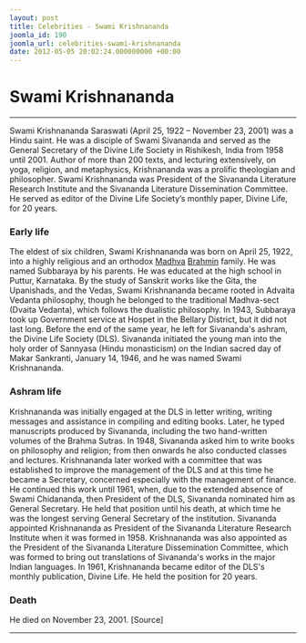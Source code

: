 ```yaml
---
layout: post
title: Celebrities - Swami Krishnananda
joomla_id: 190
joomla_url: celebrities-swami-krishnananda
date: 2012-05-05 20:02:24.000000000 +00:00
---
```

# **Swami Krishnananda**  
* * *
Swami Krishnananda Saraswati (April 25, 1922 – November 23, 2001) was a Hindu saint. He was a disciple of Swami Sivananda and served as the General Secretary of the Divine Life Society in Rishikesh, India from 1958 until 2001. Author of more than 200 texts, and lecturing extensively, on yoga, religion, and metaphysics, Krishnananda was a prolific theologian and philosopher.
Swami Krishnananda was President of the Sivananda Literature Research Institute and the Sivananda Literature Dissemination Committee. He served as editor of the Divine Life Society’s monthly paper, Divine Life, for 20 years.
### **Early life**
The eldest of six children, Swami Krishnananda was born on April 25, 1922, into a highly religious and an orthodox [Madhva](http://en.wikipedia.org/wiki/Madhva "Madhva") [Brahmin](http://en.wikipedia.org/wiki/Brahmin "Brahmin") family. He was named Subbaraya by his parents. He was educated at the high school in Puttur, Karnataka.
By the study of Sanskrit works like the Gita, the Upanishads, and the Vedas, Swami Krishnananda became rooted in Advaita Vedanta philosophy, though he belonged to the traditional Madhva-sect (Dvaita Vedanta), which follows the dualistic philosophy. In 1943, Subbaraya took up Government service at Hospet in the Bellary District, but it did not last long. Before the end of the same year, he left for Sivananda's ashram, the Divine Life Society (DLS). Sivananda initiated the young man into the holy order of Sannyasa (Hindu monasticism) on the Indian sacred day of Makar Sankranti, January 14, 1946, and he was named Swami Krishnananda.
### **Ashram life**
Krishnananda was initially engaged at the DLS in letter writing, writing messages and assistance in compiling and editing books. Later, he typed manuscripts produced by Sivananda, including the two hand-written volumes of the Brahma Sutras. In 1948, Sivananda asked him to write books on philosophy and religion; from then onwards he also conducted classes and lectures.
Krishnananda later worked with a committee that was established to improve the management of the DLS and at this time he became a Secretary, concerned especially with the management of finance. He continued this work until 1961, when, due to the extended absence of Swami Chidananda, then President of the DLS, Sivananda nominated him as General Secretary. He held that position until his death, at which time he was the longest serving General Secretary of the institution.
Sivananda appointed Krishnananda as President of the Sivananda Literature Research Institute when it was formed in 1958. Krishnananda was also appointed as the President of the Sivananda Literature Dissemination Committee, which was formed to bring out translations of Sivananda's works in the major Indian languages. In 1961, Krishnananda became editor of the DLS's monthly publication, Divine Life. He held the position for 20 years.
### **Death**
He died on November 23, 2001.
[Source]
* * *
